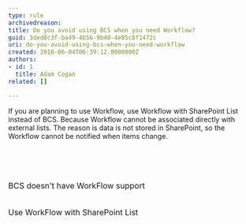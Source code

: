 ```yaml
---
type: rule
archivedreason: 
title: Do you avoid using BCS when you need Workflow?
guid: 3ded0c3f-ba49-4b56-9b40-4e85c8f1472c
uri: do-you-avoid-using-bcs-when-you-need-workflow
created: 2010-06-04T06:39:12.0000000Z
authors:
- id: 1
  title: Adam Cogan
related: []

---
```



If you are planning to use Workflow, use Workflow with SharePoint List instead of BCS. Because Workflow cannot be associated directly with external lists. The reason is data is not stored in SharePoint, so the Workflow cannot be notified when items change.<br>

<br><excerpt class='endintro'></excerpt><br>
  <br>
<br>
<img alt="" src="/Standards/SoftwareDevelopment/RulesToBetterSharePoint/PublishingImages/BCSDoesNotSupportWF.jpg" /><br>
<font size="+0" class="ms-rteCustom-FigureBad">BCS doesn't have WorkFlow support<br>
</font><br>
<br>
<img alt="" src="/Standards/SoftwareDevelopment/RulesToBetterSharePoint/PublishingImages/WFSupportList.jpg" /><br>
<font size="+0" class="ms-rteCustom-FigureGood">Use WorkFlow with SharePoint List</font>



